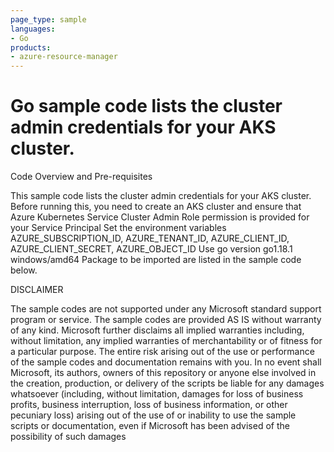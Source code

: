 ```yaml
---
page_type: sample
languages:
- Go
products:
- azure-resource-manager
---
```



# Go sample code lists the cluster admin credentials for your AKS cluster.


 Code Overview and Pre-requisites
 
 This sample code lists the cluster admin credentials for your AKS cluster.
 Before running this, you need to create an AKS cluster and ensure that Azure Kubernetes Service Cluster Admin Role permission is provided for your Service Principal
 Set the environment variables AZURE_SUBSCRIPTION_ID, AZURE_TENANT_ID, AZURE_CLIENT_ID, AZURE_CLIENT_SECRET, AZURE_OBJECT_ID
 Use go version go1.18.1 windows/amd64
 Package to be imported are listed in the sample code below.


DISCLAIMER

The sample codes are not supported under any Microsoft standard support program or service. The sample codes are provided AS IS without warranty of any kind. Microsoft further disclaims all implied warranties including, without limitation, any implied warranties of merchantability or of fitness for a particular purpose. The entire risk arising out of the use or performance of the sample codes and documentation remains with you. In no event shall Microsoft, its authors, owners of this repository or anyone else involved in the creation, production, or delivery of the scripts be liable for any damages whatsoever (including, without limitation, damages for loss of business profits, business interruption, loss of business information, or other pecuniary loss) arising out of the use of or inability to use the sample scripts or documentation, even if Microsoft has been advised of the possibility of such damages 
